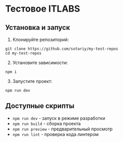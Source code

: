 # Тестовое ITLABS

## Установка и запуск

1. Клонируйте репозиторий:
```
git clone https://github.com/sotariy/my-test-repos
cd my-test-repos
```

2. Установите зависимости:
```
npm i
```

3. Запустите проект:
```
npm run dev
```

## Доступные скрипты
- `npm run dev` - запуск в режиме разработки
- `npm run build` - сборка проекта
- `npm run preview` - предварительный просмотр
- `npm run lint` - проверка кода линтером

